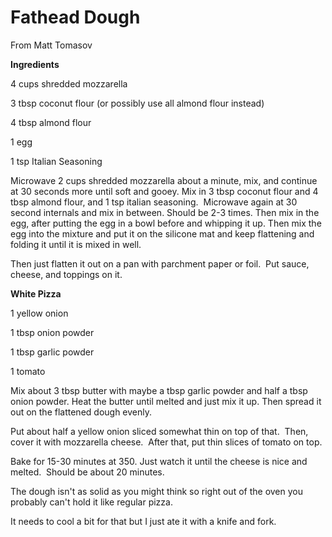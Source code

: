 # Fathead Dough

From Matt Tomasov

**Ingredients**

4 cups shredded mozzarella

3 tbsp coconut flour (or possibly use all almond flour instead)

4 tbsp almond flour

1 egg

1 tsp Italian Seasoning

Microwave 2 cups shredded mozzarella about a minute, mix, and continue at 30 seconds more until soft and gooey. Mix in 3 tbsp coconut flour and 4 tbsp almond flour, and 1 tsp italian seasoning.  Microwave again at 30 second internals and mix in between. Should be 2-3 times. Then mix in the egg, after putting the egg in a bowl before and whipping it up. Then mix the egg into the mixture and put it on the silicone mat and keep flattening and folding it until it is mixed in well.

Then just flatten it out on a pan with parchment paper or foil.  Put sauce, cheese, and toppings on it.

**White Pizza**

1 yellow onion

1 tbsp onion powder

1 tbsp garlic powder

1 tomato

Mix about 3 tbsp butter with maybe a tbsp garlic powder and half a tbsp onion powder. Heat the butter until melted and just mix it up. Then spread it out on the flattened dough evenly.

Put about half a yellow onion sliced somewhat thin on top of that.  Then, cover it with mozzarella cheese.  After that, put thin slices of tomato on top.

Bake for 15-30 minutes at 350. Just watch it until the cheese is nice and melted.  Should be about 20 minutes.

The dough isn't as solid as you might think so right out of the oven you probably can't hold it like regular pizza.

It needs to cool a bit for that but I just ate it with a knife and fork.
